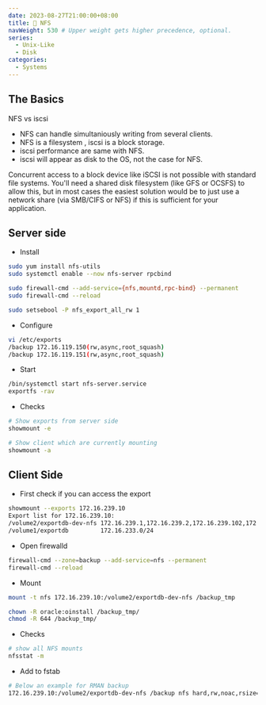 ```yaml
---
date: 2023-08-27T21:00:00+08:00
title: 🐛 NFS
navWeight: 530 # Upper weight gets higher precedence, optional.
series:
  - Unix-Like
  - Disk
categories:
  - Systems
---
```


## The Basics  

NFS vs iscsi 
  - NFS can handle simultaniously writing from several clients.
  - NFS is a filesystem , iscsi is a block storage.
  - iscsi performance are same with NFS. 
  - iscsi will appear as disk to the OS, not the case for NFS.

Concurrent access to a block device like iSCSI is not possible with standard file systems. You'll need a shared disk filesystem (like GFS or OCSFS) to allow this, but in most cases the easiest solution would be to just use a network share (via SMB/CIFS or NFS) if this is sufficient for your application. 

## Server side 

* Install 
```bash
sudo yum install nfs-utils
sudo systemctl enable --now nfs-server rpcbind

sudo firewall-cmd --add-service={nfs,mountd,rpc-bind} --permanent 
sudo firewall-cmd --reload 

sudo setsebool -P nfs_export_all_rw 1
```

* Configure
```bash
vi /etc/exports 
/backup 172.16.119.150(rw,async,root_squash)
/backup 172.16.119.151(rw,async,root_squash)
```

* Start
```bash
/bin/systemctl start nfs-server.service
exportfs -rav
```

* Checks
```bash
# Show exports from server side
showmount -e  

# Show client which are currently mounting
showmount -a
```


## Client Side

* First check if you can access the export
```bash
showmount --exports 172.16.239.10
Export list for 172.16.239.10:
/volume2/exportdb-dev-nfs 172.16.239.1,172.16.239.2,172.16.239.102,172.16.239.101
/volume1/exportdb         172.16.233.0/24
```

* Open firewalld
```bash
firewall-cmd --zone=backup --add-service=nfs --permanent
firewall-cmd --reload
```

* Mount
```bash
mount -t nfs 172.16.239.10:/volume2/exportdb-dev-nfs /backup_tmp

chown -R oracle:oinstall /backup_tmp/
chmod -R 644 /backup_tmp/
```

* Checks
```bash
# show all NFS mounts
nfsstat -m
```

* Add to fstab
```bash
# Below an example for RMAN backup
172.16.239.10:/volume2/exportdb-dev-nfs /backup nfs hard,rw,noac,rsize=32768,wsize=32768,proto=tcp,vers=4 0 1
```
